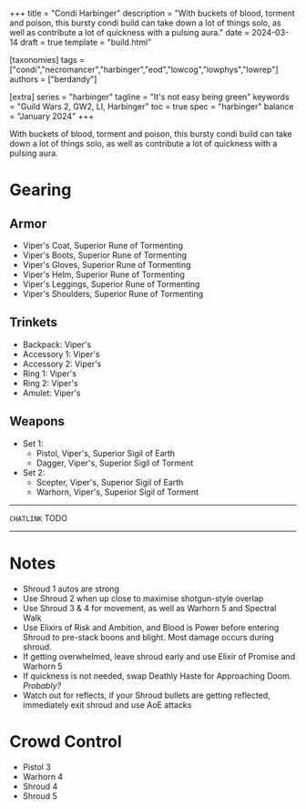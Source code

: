 +++
title = "Condi Harbinger"
description = "With buckets of blood, torment and poison, this bursty condi build can take down a lot of things solo, as well as contribute a lot of quickness with a pulsing aura."
date = 2024-03-14
draft = true
template = "build.html"

[taxonomies]
tags = ["condi","necromancer","harbinger","eod","lowcog","lowphys","lowrep"]
authors = ["berdandy"]

[extra]
series = "harbinger"
tagline = "It's not easy being green"
keywords = "Guild Wars 2, GW2, LI, Harbinger"
toc = true
spec = "harbinger"
balance = "January 2024"
+++

With buckets of blood, torment and poison, this bursty condi build can take down a lot of things solo, as well as contribute a lot of quickness with a pulsing aura.

# Gearing

## Armor

- Viper's Coat, Superior Rune of Tormenting
- Viper's Boots, Superior Rune of Tormenting
- Viper's Gloves, Superior Rune of Tormenting
- Viper's Helm, Superior Rune of Tormenting
- Viper's Leggings, Superior Rune of Tormenting
- Viper's Shoulders, Superior Rune of Tormenting

## Trinkets

- Backpack: Viper's
- Accessory 1: Viper's
- Accessory 2: Viper's
- Ring 1: Viper's
- Ring 2: Viper's
- Amulet: Viper's

## Weapons

- Set 1:
  - Pistol, Viper's, Superior Sigil of Earth
  - Dagger, Viper's, Superior Sigil of Torment
- Set 2:
  - Scepter, Viper's, Superior Sigil of Earth
  - Warhorn, Viper's, Superior Sigil of Torment

---

`CHATLINK` TODO

---

<div data-armory-embed='skills' data-armory-ids='62667,62530,10544,10685,62655'></div><div data-armory-embed='specializations' data-armory-ids='50,39,64' data-armory-50-traits='875,861,889'  data-armory-39-traits='2013,816,1696'  data-armory-64-traits='2185,2192,2194' ></div>

# Notes

- Shroud 1 autos are strong
- Use Shroud 2 when up close to maximise shotgun-style overlap
- Use Shroud 3 & 4 for movement, as well as Warhorn 5 and Spectral Walk
- Use Elixirs of Risk and Ambition, and Blood is Power before entering Shroud to pre-stack boons and blight. Most damage occurs during shroud.
- If getting overwhelmed, leave shroud early and use Elixir of Promise and Warhorn 5
- If quickness is not needed, swap Deathly Haste for Approaching Doom. *Probably?*
- Watch out for reflects, if your Shroud bullets are getting reflected, immediately exit shroud and use AoE attacks

# Crowd Control

- Pistol 3
- Warhorn 4
- Shroud 4
- Shroud 5
